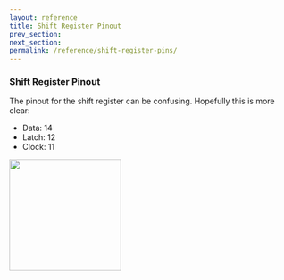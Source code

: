 ```yaml
---
layout: reference
title: Shift Register Pinout
prev_section: 
next_section: 
permalink: /reference/shift-register-pins/
---
```


### Shift Register Pinout

The pinout for the shift register can be confusing. Hopefully this is more clear:

- Data: 14
- Latch: 12
- Clock: 11

<img src="http://bildr.org/blog/wp-content/uploads/2011/02/574px-SN74HC595-pinout.png" style="width: 200px"/>